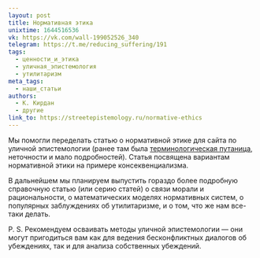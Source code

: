 ```yaml
---
layout: post
title: Нормативная этика
unixtime: 1644516536
vk: https://vk.com/wall-199052526_340
telegram: https://t.me/reducing_suffering/191
tags:
  - ценности_и_этика
  - уличная_эпистемология
  - утилитаризм
meta_tags:
  - наши_статьи
authors:
  - К. Кирдан
  - другие
link_to: https://streetepistemology.ru/normative-ethics
---
```

Мы помогли переделать статью о нормативной этике для сайта по уличной эпистемологии (ранее там была [терминологическая путаница](https://vk.com/wall-165566939_5259), неточности и мало подробностей). Статья посвящена вариантам нормативной этики на примере консеквенциализма.

В дальнейшем мы планируем выпустить гораздо более подробную справочную статью (или серию статей) о связи морали и рациональности, о математических моделях нормативных систем, о популярных заблуждениях об утилитаризме, и о том, что же нам все-таки делать.

P. S. Рекомендуем осваивать методы уличной эпистемологии — они могут пригодиться вам как для ведения бесконфликтных диалогов об убеждениях, так и для анализа собственных убеждений.